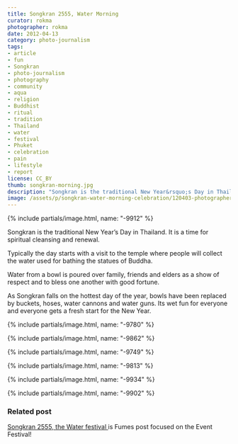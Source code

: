 ```yaml
---
title: Songkran 2555, Water Morning
curator: rokma
photographer: rokma
date: 2012-04-13
category: photo-journalism
tags:
- article
- fun
- Songkran
- photo-journalism
- photography
- community
- aqua
- religion
- Buddhist
- ritual
- tradition
- Thailand
- water
- festival
- Phuket
- celebration
- pain
- lifestyle
- report
license: CC_BY
thumb: songkran-morning.jpg
description: "Songkran is the traditional New Year&rsquo;s Day in Thailand. It is a time for spiritual cleansing and renewal. Typically the day starts with a visit to the temple where people will collect the water used for bathing the statues of Buddha."
image: /assets/p/songkran-water-morning-celebration/120403-photographer-rokma-songkran.jpg
---
```



{% include partials/image.html, name: "-9912" %}

Songkran is the traditional New Year&rsquo;s Day in Thailand. It is a time for spiritual cleansing and renewal.

Typically the day starts with a visit to the temple where people will collect the water used for bathing the statues of Buddha.

Water from a bowl is poured over family, friends and elders as a show of respect and to bless one another with good fortune.

As Songkran falls on the hottest day of the year, bowls have been replaced by buckets, hoses, water cannons and water guns. Its wet fun for everyone and everyone gets a fresh start for the New Year.

{% include partials/image.html, name: "-9780" %}

{% include partials/image.html, name: "-9862" %}

{% include partials/image.html, name: "-9749" %}

{% include partials/image.html, name: "-9813" %}

{% include partials/image.html, name: "-9934" %}

{% include partials/image.html, name: "-9902" %}



### Related post

[Songkran 2555, the Water festival ](/photo-journalism/songkran-water-festival/)is Fumes post focused on the Event Festival!
